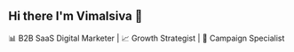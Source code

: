 ## Hi there I'm Vimalsiva 👋
📊 B2B SaaS Digital Marketer | 📈 Growth Strategist | 🎯 Campaign Specialist

<!--
**VimalsivaA/VimalsivaA** is a ✨ _special_ ✨ repository because its `README.md` (this file) appears on your GitHub profile.

Here are some ideas to get you started:

- 🔭 I’m currently working as Freelancer...
- 🌱 I’m currently learning B2b Saas Digital Marketing ...
- 👯 I’m looking to collaborate on ...
- 🤔 I’m looking for help with ...
- 💬 Ask me about ...
- 📫 How to reach me: ...
- 😄 Pronouns: ...
- ⚡ Fun fact: ...
-->
